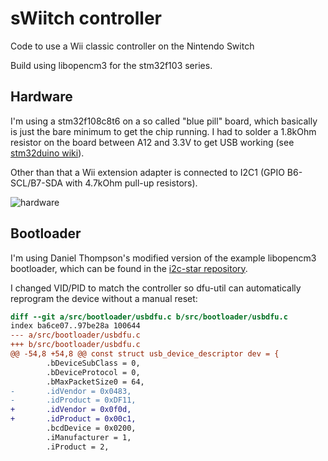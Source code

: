 # sWiitch controller

Code to use a Wii classic controller on the Nintendo Switch

Build using libopencm3 for the stm32f103 series.

## Hardware

I'm using a stm32f108c8t6 on a so called "blue pill" board, which basically is just the bare minimum
to get the chip running.
I had to solder a 1.8kOhm resistor on the board between A12 and 3.3V to get USB working (see [stm32duino wiki](http://wiki.stm32duino.com/index.php?title=Blue_Pill#Hardware_installation)).

Other than that a Wii extension adapter is connected to I2C1 (GPIO B6-SCL/B7-SDA with 4.7kOhm pull-up resistors).

![hardware](https://github.com/lukas2511/swiitch-controller/raw/master/pics/17-11-23%2017-50-54%201132.jpg)

## Bootloader

I'm using Daniel Thompson's modified version of the example libopencm3 bootloader, which can be found in the [i2c-star repository](https://github.com/daniel-thompson/i2c-star/tree/master/src/bootloader).

I changed VID/PID to match the controller so dfu-util can automatically reprogram the device without a manual reset:

```diff
diff --git a/src/bootloader/usbdfu.c b/src/bootloader/usbdfu.c
index ba6ce07..97be28a 100644
--- a/src/bootloader/usbdfu.c
+++ b/src/bootloader/usbdfu.c
@@ -54,8 +54,8 @@ const struct usb_device_descriptor dev = {
        .bDeviceSubClass = 0,
        .bDeviceProtocol = 0,
        .bMaxPacketSize0 = 64,
-       .idVendor = 0x0483,
-       .idProduct = 0xDF11,
+       .idVendor = 0x0f0d,
+       .idProduct = 0x00c1,
        .bcdDevice = 0x0200,
        .iManufacturer = 1,
        .iProduct = 2,
```
